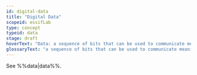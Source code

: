 ```yaml
---
id: digital-data
title: "Digital Data"
scopeid: essifLab
type: concept
typeid: data
stage: draft
hoverText: "Data: a sequence of bits that can be used to communicate meaning/information."
glossaryText: "a sequence of bits that can be used to communicate meaning/information."
---
```


See %%data|data%%.
